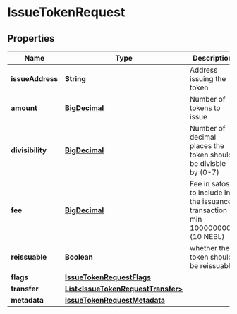 
# IssueTokenRequest

## Properties
Name | Type | Description | Notes
------------ | ------------- | ------------- | -------------
**issueAddress** | **String** | Address issuing the token | 
**amount** | [**BigDecimal**](BigDecimal.md) | Number of tokens to issue | 
**divisibility** | [**BigDecimal**](BigDecimal.md) | Number of decimal places the token should be divisble by (0-7) | 
**fee** | [**BigDecimal**](BigDecimal.md) | Fee in satoshi to include in the issuance transaction min 1000000000 (10 NEBL) | 
**reissuable** | **Boolean** | whether the token should be reissuable | 
**flags** | [**IssueTokenRequestFlags**](IssueTokenRequestFlags.md) |  |  [optional]
**transfer** | [**List&lt;IssueTokenRequestTransfer&gt;**](IssueTokenRequestTransfer.md) |  | 
**metadata** | [**IssueTokenRequestMetadata**](IssueTokenRequestMetadata.md) |  |  [optional]




